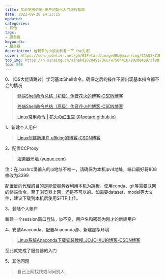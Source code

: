 ```yaml
---
title: 实验室服务器-用户初始化入门流程指南
date: 2022-09-28 14:23:15
updated:
categories: 
- 其他
tags: 
- 服务器
keywords:
- 服务器
description: 给新来的小朋友参考一下（by先辈）
cover: https://cdn.jsdelivr.net/gh/01Petard/imageURL@main/img/4AAQSkZJRgABAQAAAQABAAD2wCEAAkGBxUTExYUFBQXFxYYGiEbGRgZGhoeGxofICAgGx4bHhscICkhHB4mHxkgIjIiJiouMS8vGyA1OjUuOSkuLywBCgoKDg0OHBAQHC4mICYuLi4uLi4uLi4uLi4uMC4uLi4uLi4uLi4uLi4uLi4uLi4uLi4uLi4uLi4uLi4uLi4uLvAABEIAKgBLAMBIgACEQED.jpg
top_img: https://n.sinaimg.cn/sinakd202049s/366/w750h416/20200409/3f88-iryninw9126389.jpg
top: 800
---
```


0、（OS大佬请跳过）学习基本Shell命令，确保之后的操作不要出现基本指令都不会的情况

> [终端Shell命令总结（初级）伪音花火的博客-CSDN博客](https://blog.csdn.net/kjiolluy711/article/details/123036615?spm=1001.2014.3001.5501)
>
> [终端Shell命令总结（高级）伪音花火的博客-CSDN博客](https://blog.csdn.net/kjiolluy711/article/details/125108072?spm=1001.2014.3001.5502)
>
> [Linux常用命令 | 花火の红玉宫 (01petard.github.io)](https://01petard.github.io/2023/04/06/Linux常用命令/)

1、新建个人用户

> [Linux创建新用户 u9king的博客-CSDN博客](https://blog.csdn.net/u9king/article/details/116261122)

2、配置CCProxy

> [服务器环境 (yuque.com)](https://www.yuque.com/silence-euado/xqg9ge/ew7fmt?)

注：在.bashrc里输入的ip地址不唯一，请确保为本机ipv4地址，端口最好将808修改为3399

配置反向代理的目的是能使服务器利用本机为跳板，使用conda、git等需要联网的终端命令。至于浏览器上网，还是不可以的。如需要dataset、model等大文件，建议下载到本机后使用SFTP上传。

3、登陆个人账户

新建一个session窗口登陆，ip不变，用户名和密码为刚才的新建用户

4、安装Anaconda、配置Anaconda源、新建虚拟环境

> [Linux系统Anaconda下载安装教程_JOJO-XU的博客-CSDN博客](https://blog.csdn.net/qq_33290813/article/details/125389669)

至此就完成了服务器的入门

5、其他问题

> 自己上网找找或问问别人
